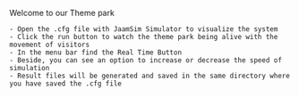 Welcome to our Theme park

	- Open the .cfg file with JaamSim Simulator to visualize the system
	- Click the run button to watch the theme park being alive with the movement of visitors
	- In the menu bar find the Real Time Button
	- Beside, you can see an option to increase or decrease the speed of simulation
	- Result files will be generated and saved in the same directory where you have saved the .cfg file
